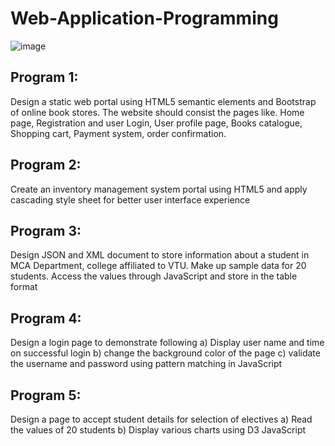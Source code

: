 # Web-Application-Programming

![image](https://user-images.githubusercontent.com/89625637/152163980-213d65cd-f205-48e4-aa63-170dfdd30419.png)

## Program 1: ## 
Design a static web portal using HTML5 semantic elements and Bootstrap of online book
stores. The website should consist the pages like. Home page, Registration and user Login,
User profile page, Books catalogue, Shopping cart, Payment system, order confirmation.

## Program 2: ##
Create an inventory management system portal using HTML5 and apply cascading style sheet
for better user interface experience

## Program 3: ##
Design JSON and XML document to store information about a student in MCA Department,
college affiliated to VTU. Make up sample data for 20 students. Access the values through
JavaScript and store in the table format

## Program 4: ##
Design a login page to demonstrate following
a) Display user name and time on successful login
b) change the background color of the page
c) validate the username and password using pattern matching in JavaScript

## Program 5: ##
Design a page to accept student details for selection of electives
a) Read the values of 20 students
b) Display various charts using D3 JavaScript

